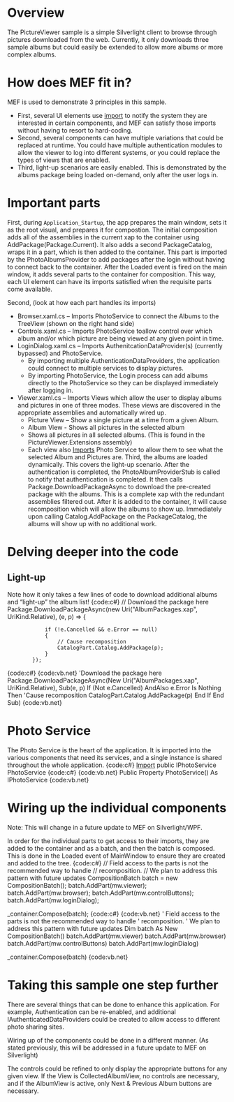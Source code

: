 # Overview

The PictureViewer sample is a simple Silverlight client to browse through pictures downloaded from the web. Currently, it only downloads three sample albums but could easily be extended to allow more albums or more complex albums.

# How does MEF fit in?

MEF is used to demonstrate 3 principles in this sample. 

- First, several UI elements use [import](import) to notify the system they are interested in certain components, and MEF can satisfy those imports without having to resort to hard-coding. 
- Second, several components can have multiple variations that could be replaced at runtime. You could have multiple authentication modules to allow the viewer to log into different systems, or you could replace the types of views that are enabled.
- Third, light-up scenarios are easily enabled. This is demonstrated by the albums package being loaded on-demand, only after the user logs in.

# Important parts

First, during `Application_Startup`, the app prepares the main window, sets it as the root visual, and prepares it for compostion. The initial composition adds all of the assemblies in the current xap to the container using AddPackage(Package.Current). It also adds a second PackageCatalog, wraps it in a part, which is then added to the container. This part is imported by the PhotoAlbumsProvider to add packages after the login without having to connect back to the container. After the Loaded event is fired on the main window, it adds several parts to the container for composition. This way, each UI element can have its imports satisfied when the requisite parts come available.

Second, (look at how each part handles its imports)
* Browser.xaml.cs – Imports PhotoService to connect the Albums to the TreeView (shown on the right hand side)
* Controls.xaml.cs – Imports PhotoService toallow control over which album and/or which picture are being viewed at any given point in time.
* LoginDialog.xaml.cs – Imports AuthenitcationDataProvider(s) (currently bypassed) and PhotoService.
	* By importing multiple AuthenticationDataProviders, the application could connect to multiple services to display pictures.
	* By importing PhotoService, the Login process can add albums directly to the PhotoService so they can be displayed immediately after logging in.
* Viewer.xaml.cs – Imports Views which allow the user to display albums and pictures in one of three modes. These views are discovered in the appropriate assemblies and automatically wired up.
	* Picture View – Show a single picture at a time from a given Album.
	* Album View - Shows all pictures in the selected album
	* Shows all pictures in all selected albums. (This is found in the PictureViewer.Extensions assembly)
	* Each view also [Imports](Imports) Photo Service to allow them to see what the selected Album and Pictures are.
Third, the albums are loaded dynamically. This covers the light-up scenario. After the authentication is completed, the PhotoAlbumProviderStub is called to notify that authentication is completed. It then calls Package.DownloadPackageAsync to download the pre-created package with the albums. This is a complete xap with the redundant assemblies filtered out. After it is added to the container, it will cause recomposition which will allow the albums to show up. Immediately upon calling Catalog.AddPackage on the PackageCatalog, the albums will show up with no additional work.

# Delving deeper into the code 
## Light-up 
Note how it only takes a few lines of code to download additional albums and “light-up” the album list!
{code:c#}
            // Download the package here
            Package.DownloadPackageAsync(new Uri("AlbumPackages.xap", UriKind.Relative), (e, p) =>
            {

                if (!e.Cancelled && e.Error == null)
                {
                    // Cause recomposition
                    CatalogPart.Catalog.AddPackage(p);
                }
            });
{code:c#}
{code:vb.net}
            'Download the package here
            Package.DownloadPackageAsync(New Uri("AlbumPackages.xap", UriKind.Relative), Sub(e, p)
                		If (Not e.Cancelled) AndAlso e.Error Is Nothing Then
                    		'Cause recomposition
                   			 CatalogPart.Catalog.AddPackage(p)
                		End If
		End Sub)
{code:vb.net}


# Photo Service
The Photo Service is the heart of the application. It is imported into the various components that need its services, and a single instance is shared throughout the whole application.
{code:c#}
[Import](Import)
public IPhotoService PhotoService
{code:c#}
{code:vb.net}
<Import>
Public Property PhotoService() As IPhotoService
{code:vb.net}

# Wiring up the individual components 
Note: This will change in a future update to MEF on Silverlight/WPF.

In order for the individual parts to get access to their imports, they are added to the container and as a batch, and then the batch is composed. This is done in the Loaded event of MainWindow to ensure they are created and added to the tree.
{code:c#}
// Field access to the parts is not the recommended way to handle
// recomposition.
// We plan to address this pattern with future updates
CompositionBatch batch = new CompositionBatch();
batch.AddPart(mw.viewer);
batch.AddPart(mw.browser);
batch.AddPart(mw.controlButtons);
batch.AddPart(mw.loginDialog);

_container.Compose(batch); 
{code:c#}
{code:vb.net}
' Field access to the parts is not the recommended way to handle
' recomposition.
' We plan to address this pattern with future updates
Dim batch As New CompositionBatch()
batch.AddPart(mw.viewer)
batch.AddPart(mw.browser)
batch.AddPart(mw.controlButtons)
batch.AddPart(mw.loginDialog)

_container.Compose(batch)
{code:vb.net}

# Taking this sample one step further 
There are several things that can be done to enhance this application. For example, Authentication can be re-enabled, and additional IAuthenticatedDataProviders could be created to allow access to different photo sharing sites.

Wiring up of the components could be done in a different manner. (As stated previously, this will be addressed in a future update to MEF on Silverlight)

The controls could be refined to only display the appropriate buttons for any given view. If the View is CollectedAlbumView, no controls are necessary, and if the AlbumView is active, only Next & Previous Album buttons are necessary.
